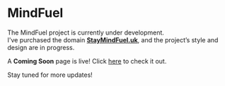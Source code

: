# MindFuel  

The MindFuel project is currently under development.  
I've purchased the domain [**StayMindFuel.uk**](https://staymindfuel.uk), and the project’s style and design are in progress.  

A **Coming Soon** page is live! Click [here](https://staymindfuel.uk) to check it out.  

Stay tuned for more updates!  
